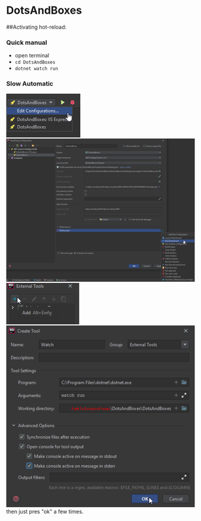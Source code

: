 # DotsAndBoxes

##Activating hot-reload:
### Quick manual
* open terminal
* `cd DotsAndBoxes`
* `dotnet watch run`
### Slow Automatic
![img1](.img/readme1.png)
![img2](.img/readme2.png)
![img3](.img/readme3.png)
![img4](.img/readme4.png)
then just pres "ok" a few times.